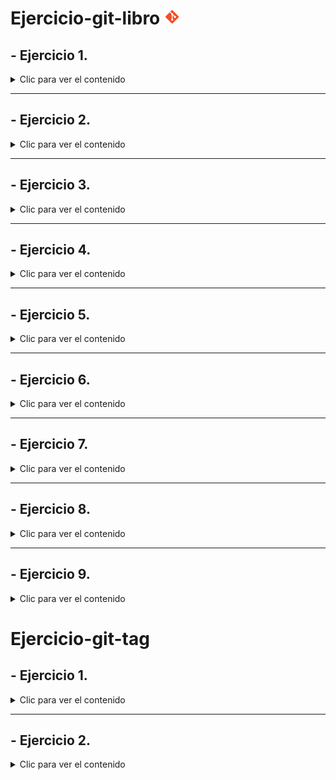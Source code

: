 # Ejercicio-git-libro <img src="logomark-orange@2x.png" width="25"/>

<div align="justify">

## - Ejercicio 1.

<details>
    <summary>Clic para ver el contenido</summary>

### Crear la carpeta *Capítulos* y crear dentro el fichero *capítulo1.txt*.


```bash
pro@jpexposito-VirtualBox:~/Repositorios GitHub/ejercicio-git-libro$ git log
commit 6bd9a0fb2867d7afc0e44b3c0e15301598322683 (HEAD -> main, origin/main, origin/HEAD)
Author: cdiagal <cdiagalprog@gmail.com>
Date:   Mon Oct 14 12:56:25 2024 +0100

    Initial commit
pro@jpexposito-VirtualBox:~/Repositorios GitHub/ejercicio-git-libro$ mkdir capitulos
pro@jpexposito-VirtualBox:~/Repositorios GitHub/ejercicio-git-libro$ cat > capitulos/capitulo1.txt

```


### Se hace un *"commit"* sobre los cambios.

```bash
pro@jpexposito-VirtualBox:~/Repositorios GitHub/ejercicio-git-libro$ git add .
pro@jpexposito-VirtualBox:~/Repositorios GitHub/ejercicio-git-libro$ git commit -m "Añadido capítulos 1."
[main eb84bae] Añadido capítulos 1.
 2 files changed, 20 insertions(+), 1 deletion(-)
 rewrite README.md (100%)
 create mode 100644 capitulos/capitulo1.txt
pro@jpexposito-VirtualBox:~/Repositorios GitHub/ejercicio-git-libro$ git log
commit eb84bae5c13a559c1526559892ec7bc256235d72 (HEAD -> main)
Author: cdiagal <cdiagalprog@gmail.com>
Date:   Mon Oct 14 13:11:41 2024 +0100

    Añadido capítulos 1.

commit 6bd9a0fb2867d7afc0e44b3c0e15301598322683 (origin/main, origin/HEAD)
Author: cdiagal <cdiagalprog@gmail.com>
Date:   Mon Oct 14 12:56:25 2024 +0100

    Initial commit
```
### Se muestran los cambios con *"git log"*.

```bash
pro@jpexposito-VirtualBox:~/Repositorios GitHub/ejercicio-git-libro$ git log
commit eb84bae5c13a559c1526559892ec7bc256235d72 (HEAD -> main)
Author: cdiagal <cdiagalprog@gmail.com>
Date:   Mon Oct 14 13:11:41 2024 +0100

    Añadido capítulos 1.

commit 6bd9a0fb2867d7afc0e44b3c0e15301598322683 (origin/main, origin/HEAD)
Author: cdiagal <cdiagalprog@gmail.com>
Date:   Mon Oct 14 12:56:25 2024 +0100

    Initial commit
```
</details>

----


## - Ejercicio 2.

<details>
    <summary>Clic para ver el contenido</summary>

### Se crea el fichero *"capítulo2.txt"*.

```bash
pro@jpexposito-VirtualBox:~/Repositorios GitHub/ejercicio-git-libro$ cat > capitulos/capitulo2.txt
```
### Se hace un *"commit"* sobre los cambios.

```bash
pro@jpexposito-VirtualBox:~/Repositorios GitHub/ejercicio-git-libro$ git add .
pro@jpexposito-VirtualBox:~/Repositorios GitHub/ejercicio-git-libro$ git commit -m "Añadido capítulo 2."
[main d2da645] Añadido capítulo 2.
 3 files changed, 57 insertions(+)
 create mode 100644 capitulos/capitulo2.txt
 ```

 ### Se muestran los cambios con *"git log"*.

 ```bash
 pro@jpexposito-VirtualBox:~/Repositorios GitHub/ejercicio-git-libro$ git log
commit d2da64531b3d32eba8f48bb1585449d2bf7ff581 (HEAD -> main)
Author: cdiagal <cdiagalprog@gmail.com>
Date:   Mon Oct 14 13:22:28 2024 +0100

    Añadido capítulo 2.

commit eb84bae5c13a559c1526559892ec7bc256235d72
Author: cdiagal <cdiagalprog@gmail.com>
Date:   Mon Oct 14 13:11:41 2024 +0100

    Añadido capítulos 1.
```
</details>

----

## - Ejercicio 3.

<details>
    <summary>Clic para ver el contenido</summary>

### Se crea el fichero *"capítulo3.txt"*.

```bash
pro@jpexposito-VirtualBox:~/Repositorios GitHub/ejercicio-git-libro$ cat > capitulos/capitulo3.txt
```

### Se hace un *"commit"* sobre los cambios.

```bash
pro@jpexposito-VirtualBox:~/Repositorios GitHub/ejercicio-git-libro$ git commit -m "Añadido capítulo 3."
[main d0c568a] Añadido capítulo 3.
 2 files changed, 41 insertions(+)
 create mode 100644 capitulos/capitulo3.txt
 ```

 ### Se muestran los cambios con *"git log"*.

 ```bash
pro@jpexposito-VirtualBox:~/Repositorios GitHub/ejercicio-git-libro$ git log
commit d0c568ac0c2644688ab429890e31478ce2fa970b (HEAD -> main)
Author: cdiagal <cdiagalprog@gmail.com>
Date:   Mon Oct 14 13:29:25 2024 +0100

    Añadido capítulo 3.

commit d2da64531b3d32eba8f48bb1585449d2bf7ff581
Author: cdiagal <cdiagalprog@gmail.com>
Date:   Mon Oct 14 13:22:28 2024 +0100

    Añadido capítulo 2.

commit eb84bae5c13a559c1526559892ec7bc256235d72
Author: cdiagal <cdiagalprog@gmail.com>
Date:   Mon Oct 14 13:11:41 2024 +0100

    Añadido capítulos 1.

commit 6bd9a0fb2867d7afc0e44b3c0e15301598322683 (origin/main, origin/HEAD)
Author: cdiagal <cdiagalprog@gmail.com>
Date:   Mon Oct 14 12:56:25 2024 +0100

    Initial commit
```
### Se hace un *"git diff"*.

```bash

pro@jpexposito-VirtualBox:~/Repositorios GitHub/ejercicio-git-libro$ git diff 6bd9a0fb2867d7afc0e44b3c0e15301598322683..HEAD
diff --git a/README.md b/README.md
index 9a06b52..d05f9f3 100644
--- a/README.md
+++ b/README.md
@@ -1 +1,301 @@
-# ejercicio-git-libro
\ No newline at end of file
+# Ejercicio-git-libro
+
+<div align="justify">
+
+## - Ejercicio 1.

```

</details>

---

## - Ejercicio 4.

<details>
    <summary>Clic para ver el contenido</summary>

### Se crea el fichero *"índice.txt"*.

```bash
pro@jpexposito-VirtualBox:~/Repositorios GitHub/ejercicio-git-libro$ cat > indice.txt
```
### Se añaden cambios y se hace un *"commit"*.

```bash
pro@jpexposito-VirtualBox:~/Repositorios GitHub/ejercicio-git-libro$ git commit -m "Se crea índice."
[main bc12be7] Se crea índice.
 2 files changed, 99 insertions(+)
 create mode 100644 indice.txt
 ```

 ###  Se hace un *"echo"*.

 ```bash
pro@jpexposito-VirtualBox:~/Repositorios GitHub/ejercicio-git-libro$ echo "Indice de los capítulos, con conceptos avanzados de git" >> indice.txt
```

### Se añaden los cambios a la zona de trabajo temporal, se vuelve a hacer un *"commit"* y se muestra quién ha hecho los cambios en el fichero con un *"git annotate"*.

```bash
pro@jpexposito-VirtualBox:~/Repositorios GitHub/ejercicio-git-libro$ git add .
pro@jpexposito-VirtualBox:~/Repositorios GitHub/ejercicio-git-libro$ git commit -m "Añadido el índice."
[main ff66f14] Añadido el índice.
 1 file changed, 1 insertion(+), 1 deletion(-)
pro@jpexposito-VirtualBox:~/Repositorios GitHub/ejercicio-git-libro$ git annotate indice.txt
ff66f149        (   cdiagal     2024-10-14 13:41:12 +0100       1)Indice de los cápitulos, con conceptos avanzados de git.Indice de los capítulos, con conceptos avanzados de git.
```

</details>

---

## - Ejercicio 5.

<details>
    <summary>Clic para ver el contenido</summary>

### Se crea una nueva rama llamada "bibliografía".

```bash
pro@jpexposito-VirtualBox:~/Repositorios GitHub/ejercicio-git-libro$ git checkout -b bibliografía                                                
Cambiado a nueva rama 'bibliografía'
```

### Se añaden los cambios a la zona de trabajo temporal, se hace un *"commit"* y se hace un *"push"* para actualizar todo el trabajo en la nube.

```bash
pro@jpexposito-VirtualBox:~/Repositorios GitHub/ejercicio-git-libro$ git add .
pro@jpexposito-VirtualBox:~/Repositorios GitHub/ejercicio-git-libro$ git commit -m "Se crea la rama bibliografía"
[bibliografía a6f3b6f] Se crea la rama bibliografía
 1 file changed, 40 insertions(+)
pro@jpexposito-VirtualBox:~/Repositorios GitHub/ejercicio-git-libro$ git push --set-upstream origin bibliografía
Enumerando objetos: 28, listo.
Contando objetos: 100% (28/28), listo.
Compresión delta usando hasta 4 hilos
Comprimiendo objetos: 100% (24/24), listo.
Escribiendo objetos: 100% (26/26), 3.41 KiB | 873.00 KiB/s, listo.
Total 26 (delta 7), reusados 0 (delta 0), pack-reusados 0
remote: Resolving deltas: 100% (7/7), done.
remote: 
remote: Create a pull request for 'bibliografía' on GitHub by visiting:
remote:      https://github.com/Cdiagal/ejercicio-git-libro/pull/new/bibliograf%C3%ADa
remote: 
To https://github.com/Cdiagal/ejercicio-git-libro
 * [new branch]      bibliografía -> bibliografía
Rama 'bibliografía' configurada para hacer seguimiento a la rama remota 'bibliografía' de 'origin'.
```

```bash
pro@jpexposito-VirtualBox:~/Repositorios GitHub/ejercicio-git-libro$ git branch -av
* bibliografía                a6f3b6f Se crea la rama bibliografía
  main                        ff66f14 [adelante 5] Añadido el índice.
  remotes/origin/HEAD         -> origin/main
  remotes/origin/bibliografía a6f3b6f Se crea la rama bibliografía
  remotes/origin/main         6bd9a0f Initial commit
```

### Se añade el contenido de la rama *"bibliografía"* con la rama "*main*" mediante un "git merge" y posteriormente se documenta el cambio con un "*commit*" y git push.

```bash
bae2@jpexposito-VirtualBox:~/ejercicio-git-libro/ejercicio-git-libro$ git add .
bae2@jpexposito-VirtualBox:~/ejercicio-git-libro/ejercicio-git-libro$ git commit -m "Se genera un git merge a la rama principal"
[main c0f9a30] Se genera un git merge a la rama principal
 1 file changed, 4 insertions(+)
bae2@jpexposito-VirtualBox:~/ejercicio-git-libro/ejercicio-git-libro$ git push
Enumerando objetos: 9, listo.
Contando objetos: 100% (9/9), listo.
Compresión delta usando hasta 4 hilos
Comprimiendo objetos: 100% (5/5), listo.
Escribiendo objetos: 100% (5/5), 798 bytes | 798.00 KiB/s, listo.
Total 5 (delta 1), reusados 0 (delta 0), pack-reusados 0
remote: Resolving deltas: 100% (1/1), completed with 1 local object.
To https://github.com/Cdiagal/ejercicio-git-libro
   7a47ea7..c0f9a30  main -> main
```
</details>

---

## - Ejercicio 6.

<details>
    <summary>Clic para ver el contenido</summary>

### Se crea el fichero *"capítulos/capítulo4.txt"*.

```bash
pro@jpexposito-VirtualBox:~/Repositorios GitHub/ejercicio-git-libro$ cat > capitulos/capitulo4.txt         
En este capítulo veremos cómo usar GitHub para alojar repositorios en remoto.

```

### Se hace un commit con el mensaje *"Añadido capítulo 4"* y se actualiza en la nube.

```bash
pro@jpexposito-VirtualBox:~/Repositorios GitHub/ejercicio-git-libro$ git add .
pro@jpexposito-VirtualBox:~/Repositorios GitHub/ejercicio-git-libro$ git commit -m "Se añade el capítulo 4"
[main eeac524] Se añade el capítulo 4
 2 files changed, 22 insertions(+), 43 deletions(-)
 create mode 100644 capitulos/capitulo4.txt
pro@jpexposito-VirtualBox:~/Repositorios GitHub/ejercicio-git-libro$ git push
Enumerando objetos: 8, listo.
Contando objetos: 100% (8/8), listo.
Compresión delta usando hasta 4 hilos
Comprimiendo objetos: 100% (4/4), listo.
Escribiendo objetos: 100% (5/5), 705 bytes | 352.00 KiB/s, listo.
Total 5 (delta 2), reusados 0 (delta 0), pack-reusados 0
remote: Resolving deltas: 100% (2/2), completed with 2 local objects.
To https://github.com/Cdiagal/ejercicio-git-libro
   b7c1296..eeac524  main -> main
```

### Se ejecuta el comando *"git log --graph --all --oneline"* para mostrar la historia del repositorio incluyendo todas las ramas.

```bash

pro@jpexposito-VirtualBox:~/Repositorios GitHub/ejercicio-git-libro$ git log --graph --all --oneline
* 9a62fed (HEAD -> main, origin/main, origin/HEAD) Se hacen nuevas modificaciones para subsanar errores
* eeac524 Se añade el capítulo 4
* b7c1296 Se hace merge
* c0f9a30 Se genera un git merge a la rama principal
*   08f5431 Merge branch 'bibliografía'
|\  
| * c8da4bf (origin/bibliografía, bibliografía) Se genera el último cambio
| * a6f3b6f Se crea la rama bibliografía
* | 7a47ea7 cambios en capitulo2.txt
|/  
* ff66f14 Añadido el índice.
* bc12be7 Se crea índice.
* d0c568a Añadido capítulo 3.
* d2da645 Añadido capítulo 2.
* eb84bae Añadido capítulos 1.
* 6bd9a0f Initial commit

```
</details>

---


## - Ejercicio 7.

<details>
    <summary>Clic para ver el contenido</summary>

### Se cabmia a la rama bibliografía y se crea el fichero *"bibliografía.txt"* añadiendo la referencia descrita en las indicaciones.

```bash

pro@jpexposito-VirtualBox:~/Repositorios GitHub/ejercicio-git-libro$ git branch            
* bibliografía
  main
pro@jpexposito-VirtualBox:~/Repositorios GitHub/ejercicio-git-libro$ cat > bibliografia.txt
Chacon, S. and Straub, B. Pro Git. Apress.

```

### Se hace un commit con el comentario descrito y se muestra el historial del repositorio incluyendo todas las ramas.

```bash

pro@jpexposito-VirtualBox:~/Repositorios GitHub/ejercicio-git-libro$ git add .
pro@jpexposito-VirtualBox:~/Repositorios GitHub/ejercicio-git-libro$ git commit -m "Añadida la primera referencia bibliográfica"
[bibliografía 8a9200e] Añadida la primera referencia bibliográfica
 1 file changed, 1 insertion(+)
 create mode 100644 bibliografia.txt
pro@jpexposito-VirtualBox:~/Repositorios GitHub/ejercicio-git-libro$ git log --graph --all --oneline                            
* 8a9200e (HEAD -> bibliografía) Añadida la primera referencia bibliográfica
| * 9eb7e43 (origin/main, origin/HEAD, main) se ejecuta git log --graph --all --oneline y se cambia de rama a bibliografía
| * 9a62fed Se hacen nuevas modificaciones para subsanar errores
| * eeac524 Se añade el capítulo 4
| * b7c1296 Se hace merge
| * c0f9a30 Se genera un git merge a la rama principal
| *   08f5431 Merge branch 'bibliografía'
| |\  
| |/  
|/|   
* | c8da4bf (origin/bibliografía) Se genera el último cambio
* | a6f3b6f Se crea la rama bibliografía
| * 7a47ea7 cambios en capitulo2.txt
|/  
* ff66f14 Añadido el índice.
* bc12be7 Se crea índice.
* d0c568a Añadido capítulo 3.
* d2da645 Añadido capítulo 2.
* eb84bae Añadido capítulos 1.
* 6bd9a0f Initial commit

```

</details>

---

## - Ejercicio 8.

<details>
    <summary>Clic para ver el contenido</summary>

### Se fusiona la rama bibliografía con la rama main y se muestra la historia del repositorio incluyendo todas las ramas.

```bash

pro@jpexposito-VirtualBox:~/Repositorios GitHub/ejercicio-git-libro$ git log --graph --all --oneline                                    
*   8527db4 (HEAD -> main) Merge branch 'bibliografía'
|\  
| * 8a9200e (bibliografía) Añadida la primera referencia bibliográfica
* | 6a99125 se añaden las indicaciones del ejercicio7 en README
* | 9eb7e43 (origin/main, origin/HEAD) se ejecuta git log --graph --all --oneline y se cambia de rama a bibliografía
* | 9a62fed Se hacen nuevas modificaciones para subsanar errores
* | eeac524 Se añade el capítulo 4
* | b7c1296 Se hace merge
* | c0f9a30 Se genera un git merge a la rama principal
* | 08f5431 Merge branch 'bibliografía'
|\| 
| * c8da4bf (origin/bibliografía) Se genera el último cambio

```

### Se elimina la rama bibliografía.

```bash

pro@jpexposito-VirtualBox:~/Repositorios GitHub/ejercicio-git-libro$ git branch -D bibliografía
Eliminada la rama bibliografía (era 8a9200e).

```

### Se muestran los resultados de la historia del repositorio incluyendo todas las ramas.

```bash

pro@jpexposito-VirtualBox:~/Repositorios GitHub/ejercicio-git-libro$ git log --graph --all --oneline
*   8527db4 (HEAD -> main) Merge branch 'bibliografía'
|\  
| * 8a9200e Añadida la primera referencia bibliográfica
* | 6a99125 se añaden las indicaciones del ejercicio7 en README
* | 9eb7e43 (origin/main, origin/HEAD) se ejecuta git log --graph --all --oneline y se cambia de rama a bibliografía
* | 9a62fed Se hacen nuevas modificaciones para subsanar errores
* | eeac524 Se añade el capítulo 4
* | b7c1296 Se hace merge
* | c0f9a30 Se genera un git merge a la rama principal
* | 08f5431 Merge branch 'bibliografía'
|\| 
| * c8da4bf (origin/bibliografía) Se genera el último cambio
| * a6f3b6f Se crea la rama bibliografía
* | 7a47ea7 cambios en capitulo2.txt
|/  
* ff66f14 Añadido el índice.
* bc12be7 Se crea índice.
* d0c568a Añadido capítulo 3.
* d2da645 Añadido capítulo 2.
* eb84bae Añadido capítulos 1.
* 6bd9a0f Initial commit

```

</details>

---

## - Ejercicio 9.

<details>
    <summary>Clic para ver el contenido</summary>

### Se crea la rama bibliografía y se cambia a la misma.

```bash 

pro@jpexposito-VirtualBox:~/Repositorios GitHub/ejercicio-git-libro$ git checkout -b bibliografía
Cambiado a nueva rama 'bibliografía'

```

### Se cambia el fichero *"bibliografía.txt"* añadiendo las referencias indicadas.

```bash

pro@jpexposito-VirtualBox:~/Repositorios GitHub/ejercicio-git-libro$ cat > bibliografia.txt
Chacon, S. and Straub, B. Pro Git. Apress.
Loeliger, J. and McCullough, M. Version control with Git. O’Reilly.

```

### Se añaden los cambios a la zona de intercambio temporal y se hace un commit.

```bash

pro@jpexposito-VirtualBox:~/Repositorios GitHub/ejercicio-git-libro$ git add .
pro@jpexposito-VirtualBox:~/Repositorios GitHub/ejercicio-git-libro$ git commit -m "Añadida nueva referencia bibliográfica"
[bibliografía c264086] Añadida nueva referencia bibliográfica
 2 files changed, 107 insertions(+), 1 deletion(-)

```

### Se cambia a la rama principal y se fusiona la rama *"bibliografía"* con la rama *"main"*.

```bash

pro@jpexposito-VirtualBox:~/Repositorios GitHub/ejercicio-git-libro$ git checkout main
Cambiado a rama 'main'
Tu rama está adelantada a 'origin/main' por 3 commits.
  (usa "git push" para publicar tus commits locales)
pro@jpexposito-VirtualBox:~/Repositorios GitHub/ejercicio-git-libro$ git merge bibliografía
Actualizando 8527db4..f60bfff
Fast-forward
 README.md        | 106 +++++++++++++++++++++++++++++++++++++++++++++++++++++++++++++++++++++++++++++++++++++++++++++++++++++++++-
 bibliografia.txt |   3 +++
 2 files changed, 108 insertions(+), 1 deletion(-)

```

### Se resuelve el conflicto dejando el fichero *"bibliografia.txt"* con las nuevas referencias.

```bash

pro@jpexposito-VirtualBox:~/Repositorios GitHub/ejercicio-git-libro$ cat > bibliografía.txt
Chacon, S. and Straub, B. Pro Git. Apress.
Loeliger, J. and McCullough, M. Version control with Git. O’Reilly.
Hodson, R. Ry’s Git Tutorial. Smashwords (2014)

```

### Se añaden los cambios a la zona de intercambio temporal y se hace un commit con el mensaje indicado.

```bash

pro@jpexposito-VirtualBox:~/Repositorios GitHub/ejercicio-git-libro$ git add .
pro@jpexposito-VirtualBox:~/Repositorios GitHub/ejercicio-git-libro$ git commit -m "Resuelto conflicto de bibliografía"
[main dd176ca] Resuelto conflicto de bibliografía
 2 files changed, 41 insertions(+)
 create mode 100644 "bibliograf\303\255a.txt"

```

### Se muestra la historia del repositorio incluyendo todas las ramas.

```bash

pro@jpexposito-VirtualBox:~/Repositorios GitHub/ejercicio-git-libro$ git log --graph --all --oneline
* dd176ca (HEAD -> main) Resuelto conflicto de bibliografía
* f60bfff (bibliografía) Se corrigen errores para cambiar de rama y generar fusión
* c264086 Añadida nueva referencia bibliográfica
*   8527db4 Merge branch 'bibliografía'
|\  
| * 8a9200e Añadida la primera referencia bibliográfica
* | 6a99125 se añaden las indicaciones del ejercicio7 en README
* | 9eb7e43 (origin/main, origin/HEAD) se ejecuta git log --graph --all --oneline y se cambia de rama a bibliografía
* | 9a62fed Se hacen nuevas modificaciones para subsanar errores
* | eeac524 Se añade el capítulo 4
* | b7c1296 Se hace merge
* | c0f9a30 Se genera un git merge a la rama principal

```
</details>


# Ejercicio-git-tag

## - Ejercicio 1.

<details>
    <summary>Clic para ver el contenido</summary>

### Se crean etiquetas para luego enviarla al repositorio remoto y se muestra la lista de etiquetas presentes en el repositorio usando *"git tag"*.

```bash
pro@jpexposito-VirtualBox:~/Repositorios GitHub/ejercicio-git-libro$ git tag
1.0.0
1.0.1

```
</details>

--- 

## - Ejercicio 2.

<details>
    <summary>Clic para ver el contenido</summary>

### Se agrega una línea en el capítulo para hacer un commit y luego revertirlo, mostrando el historial de commits para verificar la reversión del commit.

```bash


```